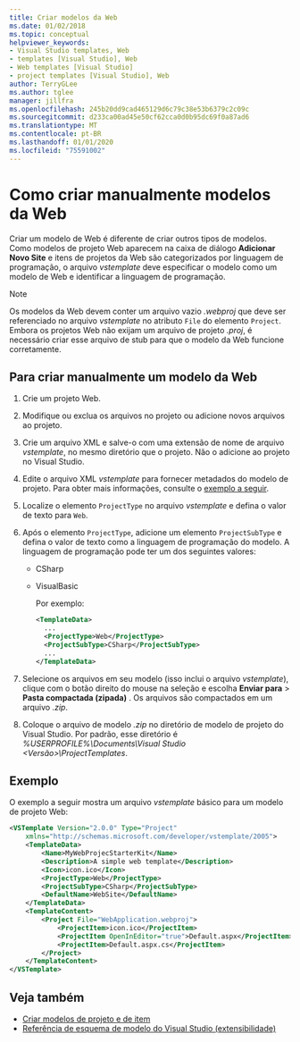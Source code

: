 ```yaml
---
title: Criar modelos da Web
ms.date: 01/02/2018
ms.topic: conceptual
helpviewer_keywords:
- Visual Studio templates, Web
- templates [Visual Studio], Web
- Web templates [Visual Studio]
- project templates [Visual Studio], Web
author: TerryGLee
ms.author: tglee
manager: jillfra
ms.openlocfilehash: 245b20dd9cad465129d6c79c38e53b6379c2c09c
ms.sourcegitcommit: d233ca00ad45e50cf62cca0d0b95dc69f0a87ad6
ms.translationtype: MT
ms.contentlocale: pt-BR
ms.lasthandoff: 01/01/2020
ms.locfileid: "75591002"
---
```

# <a name="how-to-manually-create-web-templates"></a>Como criar manualmente modelos da Web

Criar um modelo de Web é diferente de criar outros tipos de modelos. Como modelos de projeto Web aparecem na caixa de diálogo **Adicionar Novo Site** e itens de projetos da Web são categorizados por linguagem de programação, o arquivo *vstemplate* deve especificar o modelo como um modelo de Web e identificar a linguagem de programação.

> [!NOTE]
> Os modelos da Web devem conter um arquivo vazio *.webproj* que deve ser referenciado no arquivo *vstemplate* no atributo `File` do elemento `Project`. Embora os projetos Web não exijam um arquivo de projeto *.proj*, é necessário criar esse arquivo de stub para que o modelo da Web funcione corretamente.

## <a name="to-manually-create-a-web-template"></a>Para criar manualmente um modelo da Web

1. Crie um projeto Web.

2. Modifique ou exclua os arquivos no projeto ou adicione novos arquivos ao projeto.

3. Crie um arquivo XML e salve-o com uma extensão de nome de arquivo *vstemplate*, no mesmo diretório que o projeto. Não o adicione ao projeto no Visual Studio.

4. Edite o arquivo XML *vstemplate* para fornecer metadados do modelo de projeto. Para obter mais informações, consulte o [exemplo a seguir](#example).

5. Localize o elemento `ProjectType` no arquivo *vstemplate* e defina o valor de texto para `Web`.

6. Após o elemento `ProjectType`, adicione um elemento `ProjectSubType` e defina o valor de texto como a linguagem de programação do modelo. A linguagem de programação pode ter um dos seguintes valores:

   - CSharp
   - VisualBasic

     Por exemplo:

     ```xml
     <TemplateData>
       ...
       <ProjectType>Web</ProjectType>
       <ProjectSubType>CSharp</ProjectSubType>
       ...
     </TemplateData>
     ```

7. Selecione os arquivos em seu modelo (isso inclui o arquivo *vstemplate*), clique com o botão direito do mouse na seleção e escolha **Enviar para** > **Pasta compactada (zipada)** . Os arquivos são compactados em um arquivo *.zip*.

8. Coloque o arquivo de modelo *.zip* no diretório de modelo de projeto do Visual Studio. Por padrão, esse diretório é *%USERPROFILE%\Documents\Visual Studio \<Versão\>\ProjectTemplates*.

## <a name="example"></a>Exemplo

O exemplo a seguir mostra um arquivo *vstemplate* básico para um modelo de projeto Web:

```xml
<VSTemplate Version="2.0.0" Type="Project"
    xmlns="http://schemas.microsoft.com/developer/vstemplate/2005">
    <TemplateData>
        <Name>MyWebProjecStarterKit</Name>
        <Description>A simple web template</Description>
        <Icon>icon.ico</Icon>
        <ProjectType>Web</ProjectType>
        <ProjectSubType>CSharp</ProjectSubType>
        <DefaultName>WebSite</DefaultName>
    </TemplateData>
    <TemplateContent>
        <Project File="WebApplication.webproj">
            <ProjectItem>icon.ico</ProjectItem>
            <ProjectItem OpenInEditor="true">Default.aspx</ProjectItem>
            <ProjectItem>Default.aspx.cs</ProjectItem>
        </Project>
    </TemplateContent>
</VSTemplate>
```

## <a name="see-also"></a>Veja também

- [Criar modelos de projeto e de item](../ide/creating-project-and-item-templates.md)
- [Referência de esquema de modelo do Visual Studio (extensibilidade)](../extensibility/visual-studio-template-schema-reference.md)

